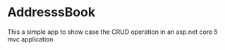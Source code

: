 # AddresssBook
This a simple app to show case the CRUD operation in an asp.net core 5 mvc application
